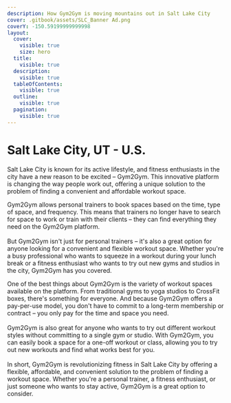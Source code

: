 ```yaml
---
description: How Gym2Gym is moving mountains out in Salt Lake City
cover: .gitbook/assets/SLC_Banner Ad.png
coverY: -150.59199999999998
layout:
  cover:
    visible: true
    size: hero
  title:
    visible: true
  description:
    visible: true
  tableOfContents:
    visible: true
  outline:
    visible: true
  pagination:
    visible: true
---
```


# Salt Lake City, UT - U.S.

Salt Lake City is known for its active lifestyle, and fitness enthusiasts in the city have a new reason to be excited – Gym2Gym. This innovative platform is changing the way people work out, offering a unique solution to the problem of finding a convenient and affordable workout space.

Gym2Gym allows personal trainers to book spaces based on the time, type of space, and frequency. This means that trainers no longer have to search for space to work or train with their clients – they can find everything they need on the Gym2Gym platform.\
\
But Gym2Gym isn't just for personal trainers – it's also a great option for anyone looking for a convenient and flexible workout space. Whether you're a busy professional who wants to squeeze in a workout during your lunch break or a fitness enthusiast who wants to try out new gyms and studios in the city, Gym2Gym has you covered.

One of the best things about Gym2Gym is the variety of workout spaces available on the platform. From traditional gyms to yoga studios to CrossFit boxes, there's something for everyone. And because Gym2Gym offers a pay-per-use model, you don't have to commit to a long-term membership or contract – you only pay for the time and space you need.\
\
Gym2Gym is also great for anyone who wants to try out different workout styles without committing to a single gym or studio. With Gym2Gym, you can easily book a space for a one-off workout or class, allowing you to try out new workouts and find what works best for you.\
\
In short, Gym2Gym is revolutionizing fitness in Salt Lake City by offering a flexible, affordable, and convenient solution to the problem of finding a workout space. Whether you're a personal trainer, a fitness enthusiast, or just someone who wants to stay active, Gym2Gym is a great option to consider.
